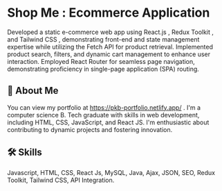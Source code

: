 
# Shop Me : Ecommerce Application

Developed a static e-commerce web app using React.js , Redux Toolkit , and Tailwind CSS , demonstrating front-end and state management expertise while utilizing the Fetch API for product
retrieval.
Implemented product search, filters, and dynamic cart management
to enhance user interaction. Employed React Router for seamless page navigation, demonstrating
proficiency in single-page application (SPA) routing.

## 🚀 About Me
You can view my portfolio at https://pkb-portfolio.netlify.app/ . 
I'm a computer science B. Tech graduate with skills in web development,
including HTML, CSS, JavaScript, and React JS. I'm enthusiastic about contributing to dynamic projects and fostering innovation.


## 🛠 Skills
Javascript, HTML, CSS, React Js, MySQL, Java, Ajax, JSON, SEO, Redux Toolkit, Tailwind CSS, API Integration.

